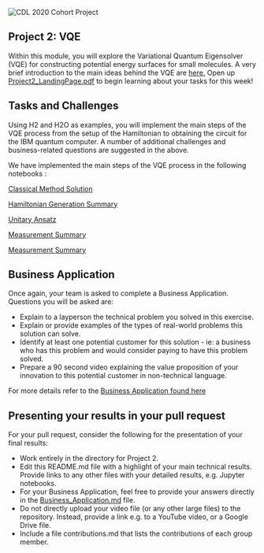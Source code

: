 ![CDL 2020 Cohort Project](../figures/CDL_logo.jpg)
## Project 2: VQE
Within this module, you will explore the Variational Quantum Eigensolver (VQE) for
constructing potential energy surfaces for small molecules.
A very brief introduction to the main ideas behind the VQE are 
[here.](https://github.com/CDL-Quantum/CohortProject_2020/blob/master/CDL_2020_docs.pdf)
Open up [Project2_LandingPage.pdf](https://github.com/CDL-Quantum/CohortProject_2020/blob/master/Project_2_VQE_Molecules/Project_2_LandingPage.pdf)
to begin learning about your tasks for this week!

## Tasks and Challenges
Using H2 and H2O as examples, you will implement the main steps of the VQE process from the setup of the Hamiltonian to obtaining the circuit for the IBM quantum computer.  A number of additional challenges and 
business-related questions are suggested in the above.

We have implemented the main steps of the VQE process in the following notebooks :

[Classical Method Solution](https://github.com/tina-seb/CohortProject_2020/blob/master/Project_2_VQE_Molecules/S1_Classical_Methods_Demo.ipynb)

[Hamiltonian Generation Summary](https://github.com/tina-seb/CohortProject_2020/blob/master/Project_2_VQE_Molecules/S2_Hamiltonian_gen_Summary.ipynb)

[Unitary Ansatz](https://github.com/tina-seb/CohortProject_2020/blob/master/Project_2_VQE_Molecules/S3_Unitary_Ansatz_H2.ipynb)

[Measurement Summary](https://github.com/tina-seb/CohortProject_2020/blob/master/Project_2_VQE_Molecules/S4_Measurement_Summary.ipynb)

[Measurement Summary](https://github.com/tina-seb/CohortProject_2020/blob/master/Project_2_VQE_Molecules/S4_Measurement_Summary.ipynb)

## Business Application
Once again, your team is asked to complete a Business Application. Questions you will be asked are:

* Explain to a layperson the technical problem you solved in this exercise.
* Explain or provide examples of the types of real-world problems this solution can solve.
* Identify at least one potential customer for this solution - ie: a business who has this problem and would consider paying to have this problem solved.
* Prepare a 90 second video explaining the value proposition of your innovation to this potential customer in non-technical language.

For more details refer to the [Business Application found here](./Business_Application.md)

## Presenting your results in your pull request
For your pull request, consider the following for the presentation of your final results:
- Work entirely in the directory for Project 2.
- Edit this README.md file with a highlight of your main technical results.  Provide links to any other files with your detailed results, e.g. Jupyter notebooks.
- For your Business Application, feel free to provide your answers directly in the 
[Business_Application.md](./Business_Application.md) file.
- Do not directly upload your video file (or any other large files) to the repository.  Instead, provide a link e.g. to a YouTube video, or a Google Drive file.
- Include a file contributions.md that lists the contributions of each group member.
